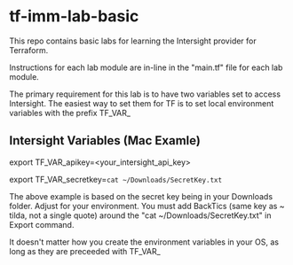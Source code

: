 # tf-imm-lab-basic


This repo contains basic labs for learning the Intersight provider for Terraform.

  Instructions for each lab module are in-line in the "main.tf" file
  for each lab module.

The primary requirement for this lab is to have two variables set to access Intersight.
The easiest way to set them for TF is to set local environment variables with the prefix TF_VAR_

## Intersight Variables (Mac Examle)
export TF_VAR_apikey=<your_intersight_api_key>

export TF_VAR_secretkey=`cat ~/Downloads/SecretKey.txt` 

The above example is based on the secret key being in your Downloads folder.  Adjust for your environment.
You must add BackTics (same key as ~ tilda, not a single quote) around the "cat ~/Downloads/SecretKey.txt" in Export command.

It doesn't matter how you create the environment variables in your OS, as long as they are preceeded with TF_VAR_
